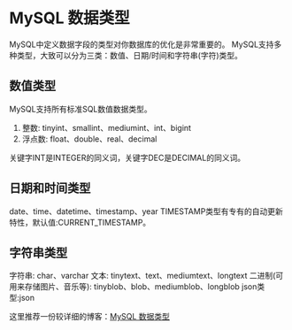 # MySQL 数据类型
MySQL中定义数据字段的类型对你数据库的优化是非常重要的。
MySQL支持多种类型，大致可以分为三类：数值、日期/时间和字符串(字符)类型。

## 数值类型
MySQL支持所有标准SQL数值数据类型。

1. 整数: tinyint、smallint、mediumint、int、bigint
2. 浮点数: float、double、real、decimal

关键字INT是INTEGER的同义词，关键字DEC是DECIMAL的同义词。

## 日期和时间类型
date、time、datetime、timestamp、year
TIMESTAMP类型有专有的自动更新特性，默认值:CURRENT_TIMESTAMP。

## 字符串类型
字符串: char、varchar
文本: tinytext、text、mediumtext、longtext
二进制(可用来存储图片、音乐等): tinyblob、blob、mediumblob、longblob
json类型:json

这里推荐一份较详细的博客：[MySQL 数据类型](http://www.cnblogs.com/zbseoag/archive/2013/03/19/2970004.html)